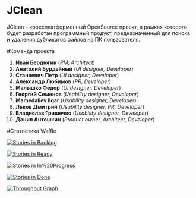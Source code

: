 # JClean
JClean – кроссплатформенный OpenSource проект, в рамках которого будет разработан программный продукт, предназначенный для поиска и удаления дубликатов файлов на ПК пользователя. 

#Команда проекта

1. **Иван Бердюгин** (*PM, Аrchitect*)
2. **Анатолий Бурдейный** (*UI designer, Developer*)
3. **Станкевич Петр** (*UI designer, Developer*)
4. **Александр Любимов** (*PR, Developer*)
5. **Малышко Фёдор** (*UI designer, Developer*)
6. **Георгий Семенов** (*Usability designer, Developer*)
7. **Mamedaliev Ilgar** (*Usability designer, Developer*)
8. **Львов Дмитрий** (*Usability designer, PR, Developer*)
9. **Владислав Гришечко** (*Usability designer, Developer*)
10. **Данил Антошкин** (*Product owner, Аrchitect, Developer*)

#Статистика Waffle

[![Stories in Backlog](https://badge.waffle.io/khasang/JClean.svg?label=Backlog&title=Backlog)](http://waffle.io/khasang/JClean)

[![Stories in Ready](https://badge.waffle.io/khasang/JClean.svg?label=ready&title=Ready)](http://waffle.io/khasang/JClean)

[![Stories in In%20Progress](https://badge.waffle.io/khasang/JClean.svg?label=In%20Progress&title=In%20Progress)](http://waffle.io/khasang/JClean)

[![Stories in Done](https://badge.waffle.io/khasang/JClean.svg?label=Done&title=Done)](http://waffle.io/khasang/JClean)

[![Throughput Graph](https://graphs.waffle.io/khasang/JClean/throughput.svg)](https://waffle.io/khasang/JClean/metrics) 
